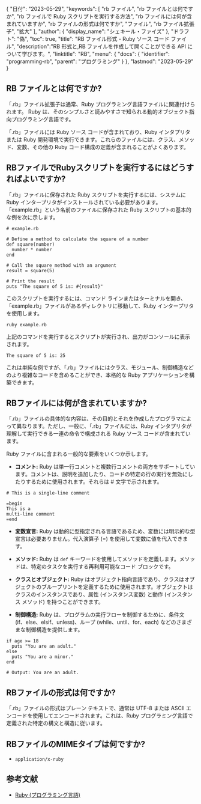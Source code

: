 {
"日付": "2023-05-29",
  "keywords": [
"rb ファイル",
"rb ファイルとは何ですか",
"rb ファイルで Ruby スクリプトを実行する方法",
"rb ファイルには何が含まれていますか",
"rb ファイルの形式は何ですか",
"ファイル",
"rb ファイル拡張子",
"拡大"
],
  "author": {
"display_name": "シェキール・ファイズ"
},
"ドラフト": "偽",
"toc": true,
"title": "RB ファイル形式 - Ruby ソース コード ファイル",
  "description":"RB 形式と,RB ファイルを作成して開くことができる API について学びます。",
"linktitle": "RB",
  "menu": {
    "docs": {
      "identifier": "programming-rb",
"parent": "プログラミング"
}
},
"lastmod": "2023-05-29"
}

## RB ファイルとは何ですか?

「.rb」ファイル拡張子は通常、Ruby プログラミング言語ファイルに関連付けられます。 Ruby は、そのシンプルさと読みやすさで知られる動的オブジェクト指向プログラミング言語です。

「.rb」ファイルには Ruby ソース コードが含まれており、Ruby インタプリタまたは Ruby 開発環境で実行できます。これらのファイルには、クラス、メソッド、変数、その他の Ruby コード構成の定義が含まれることがよくあります。

## RBファイルでRubyスクリプトを実行するにはどうすればよいですか?

「.rb」ファイルに保存された Ruby スクリプトを実行するには、システムに Ruby インタープリタがインストールされている必要があります。 「example.rb」という名前のファイルに保存された Ruby スクリプトの基本的な例を次に示します。

```
# example.rb

# Define a method to calculate the square of a number
def square(number)
  number * number
end

# Call the square method with an argument
result = square(5)

# Print the result
puts "The square of 5 is: #{result}"
```

このスクリプトを実行するには、コマンド ラインまたはターミナルを開き、「example.rb」ファイルがあるディレクトリに移動して、Ruby インタープリタを使用します。

```
ruby example.rb
```

上記のコマンドを実行するとスクリプトが実行され、出力がコンソールに表示されます。

```
The square of 5 is: 25
```

これは単純な例ですが、「.rb」ファイルにはクラス、モジュール、制御構造などのより複雑なコードを含めることができ、本格的な Ruby アプリケーションを構築できます。

## RBファイルには何が含まれていますか?

「.rb」ファイルの具体的な内容は、その目的とそれを作成したプログラマによって異なります。ただし、一般に、「.rb」ファイルには、Ruby インタプリタが理解して実行できる一連の命令で構成される Ruby ソース コードが含まれています。

Ruby ファイルに含まれる一般的な要素をいくつか示します。

- **コメント:** Ruby は単一行コメントと複数行コメントの両方をサポートしています。コメントは、説明を追加したり、コードの特定の行の実行を無効にしたりするために使用されます。それらは # 文字で示されます。

```
# This is a single-line comment

=begin
This is a
multi-line comment
=end
```

- **変数宣言:** Ruby は動的に型指定される言語であるため、変数には明示的な型宣言は必要ありません。代入演算子 (=) を使用して変数に値を代入できます。

- **メソッド:** Ruby は `def` キーワードを使用してメソッドを定義します。メソッドは、特定のタスクを実行する再利用可能なコード ブロックです。

- **クラスとオブジェクト:** Ruby はオブジェクト指向言語であり、クラスはオブジェクトのブループリントを定義するために使用されます。オブジェクトはクラスのインスタンスであり、属性 (インスタンス変数) と動作 (インスタンス メソッド) を持つことができます。

- **制御構造:** Ruby は、プログラムの実行フローを制御するために、条件文 (if、else、elsif、unless)、ループ (while、until、for、each) などのさまざまな制御構造を提供します。

```
if age >= 18
  puts "You are an adult."
else
  puts "You are a minor."
end

# Output: You are an adult.
```

## RBファイルの形式は何ですか?

「.rb」ファイルの形式はプレーン テキストで、通常は UTF-8 または ASCII エンコードを使用してエンコードされます。これは、Ruby プログラミング言語で定義された特定の構文と構造に従います。

## RBファイルのMIMEタイプは何ですか?

- `application/x-ruby`

## 参考文献
* [Ruby (プログラミング言語)](https://en.wikipedia.org/wiki/Ruby_(programming_language))

